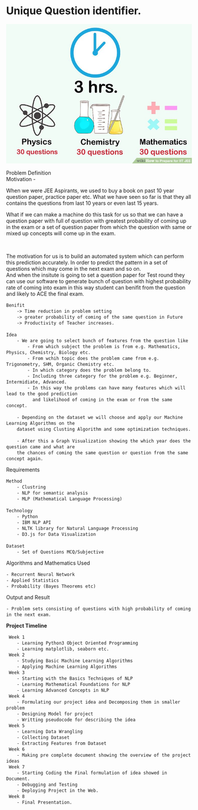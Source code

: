 # Unique Question identifier.<br>
![IIT Question Icon](https://github.com/Ajay-2007/mini-project/blob/master/Project%20Ideas/images/question_prediction.jpg)

Problem Definition</br>
	Motivation
		- <p>When we were JEE Aspirants, we used to buy a book on past 10 year question paper, practice
		paper etc. What we have seen so far is that they all contains the questions from last 10 years
		or even last 15 years.</p>
    <p>What if we can make a machine do this task for us so that we can have a question paper with full of question with greatest probability of coming up in the exam
		or a set of question paper from which the question with same or mixed up concepts will come up in the exam.
		</p>  
		<p>The motivation for us is to build an automated system which can perform this prediction accurately.
		In order to predict the pattern in a set of questions which may come in the next exam and so on.
		<br>
		And when the insitute is going to set a question paper for Test round they can 
		use our software to generate bunch of question with highest probability rate of coming into exam
		in this way student can benifit from the question and likely to ACE the final exam.


	Benifit
		-> Time reduction in problem setting
		-> greater probability of coming of the same question in Future
		-> Productivity of Teacher increases.

	Idea
		- We are going to select bunch of features from the question like
			- From which subject the problem is from e.g. Mathematics, Physics, Chemistry, Biology etc.
			- From wchih topic does the problem came from e.g. Trigonometry, SHM, Organic Chemistry etc.
			- In which category does the problem belong to.
			- Including three category for the problem e.g. Beginner, Intermidiate, Advanced.
			- In this way the problems can have many features which will lead to the good prediction 
			  and likelihood of coming in the exam or from the same concept.

		- Depending on the dataset we will choose and apply our Machine Learning Algorithms on the
		dataset using Clusting Algorithm and some optimization techniques.

		- After this a Graph Visualization showing the which year does the question came and what are
		the chances of coming the same question or question from the same concept again. 
    
Requirements

	Method
		- Clustring
		- NLP for semantic analysis
		- MLP (Mathematical Language Processing)

	Technology
		- Python
		- IBM NLP API
		- NLTK library for Natural Language Processing
		- D3.js for Data Visualization

	Dataset
		- Set of Questions MCQ/Subjective

Algorithms and Mathematics Used


	- Recurrent Neural Network
	- Applied Statistics
	- Probability (Bayes Theorems etc)

Output and Result


	- Problem sets consisting of questions with high probability of coming in the next exam.
	
<b> Project Timeline </b><br>

	 Week 1
		- Learning Python3 Object Oriented Programming
		- Learning matplotlib, seaborn etc.
	 Week 2
		- Studying Basic Machine Learning Algorithms
		- Applying Machine Learning Algorithms
	 Week 3
		- Starting with the Basics Techniques of NLP
		- Learning Mathematical Foundations for NLP
		- Learning Advanced Concepts in NLP
	 Week 4
		- Formulating our project idea and Decomposing them in smaller problem
		- Designing Model for project
		- Writting pseudocode for describing the idea
	 Week 5
		- Learning Data Wrangling
		- Collecting Dataset
		- Extracting Features from Dataset
	 Week 6
		- Making pre complete document showing the overview of the project ideas
	 Week 7
		- Starting Coding the Final formulation of idea showed in Document.
		- Debugging and Testing
		- Deploying Project in the Web.
	 Week 8
		- Final Presentation.
